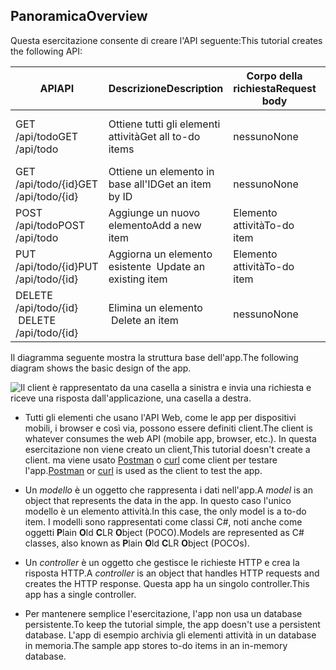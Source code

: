 ## <a name="overview"></a><span data-ttu-id="a21cf-101">Panoramica</span><span class="sxs-lookup"><span data-stu-id="a21cf-101">Overview</span></span>

<span data-ttu-id="a21cf-102">Questa esercitazione consente di creare l'API seguente:</span><span class="sxs-lookup"><span data-stu-id="a21cf-102">This tutorial creates the following API:</span></span>

|<span data-ttu-id="a21cf-103">API</span><span class="sxs-lookup"><span data-stu-id="a21cf-103">API</span></span> | <span data-ttu-id="a21cf-104">Descrizione</span><span class="sxs-lookup"><span data-stu-id="a21cf-104">Description</span></span> | <span data-ttu-id="a21cf-105">Corpo della richiesta</span><span class="sxs-lookup"><span data-stu-id="a21cf-105">Request body</span></span> | <span data-ttu-id="a21cf-106">Corpo della risposta</span><span class="sxs-lookup"><span data-stu-id="a21cf-106">Response body</span></span> |
|--- | ---- | ---- | ---- |
|<span data-ttu-id="a21cf-107">GET /api/todo</span><span class="sxs-lookup"><span data-stu-id="a21cf-107">GET /api/todo</span></span> | <span data-ttu-id="a21cf-108">Ottiene tutti gli elementi attività</span><span class="sxs-lookup"><span data-stu-id="a21cf-108">Get all to-do items</span></span> | <span data-ttu-id="a21cf-109">nessuno</span><span class="sxs-lookup"><span data-stu-id="a21cf-109">None</span></span> | <span data-ttu-id="a21cf-110">Matrice di elementi attività</span><span class="sxs-lookup"><span data-stu-id="a21cf-110">Array of to-do items</span></span>|
|<span data-ttu-id="a21cf-111">GET /api/todo/{id}</span><span class="sxs-lookup"><span data-stu-id="a21cf-111">GET /api/todo/{id}</span></span> | <span data-ttu-id="a21cf-112">Ottiene un elemento in base all'ID</span><span class="sxs-lookup"><span data-stu-id="a21cf-112">Get an item by ID</span></span> | <span data-ttu-id="a21cf-113">nessuno</span><span class="sxs-lookup"><span data-stu-id="a21cf-113">None</span></span> | <span data-ttu-id="a21cf-114">Elemento attività</span><span class="sxs-lookup"><span data-stu-id="a21cf-114">To-do item</span></span>|
|<span data-ttu-id="a21cf-115">POST /api/todo</span><span class="sxs-lookup"><span data-stu-id="a21cf-115">POST /api/todo</span></span> | <span data-ttu-id="a21cf-116">Aggiunge un nuovo elemento</span><span class="sxs-lookup"><span data-stu-id="a21cf-116">Add a new item</span></span> | <span data-ttu-id="a21cf-117">Elemento attività</span><span class="sxs-lookup"><span data-stu-id="a21cf-117">To-do item</span></span> | <span data-ttu-id="a21cf-118">Elemento attività</span><span class="sxs-lookup"><span data-stu-id="a21cf-118">To-do item</span></span> |
|<span data-ttu-id="a21cf-119">PUT /api/todo/{id}</span><span class="sxs-lookup"><span data-stu-id="a21cf-119">PUT /api/todo/{id}</span></span> | <span data-ttu-id="a21cf-120">Aggiorna un elemento esistente &nbsp;</span><span class="sxs-lookup"><span data-stu-id="a21cf-120">Update an existing item &nbsp;</span></span> | <span data-ttu-id="a21cf-121">Elemento attività</span><span class="sxs-lookup"><span data-stu-id="a21cf-121">To-do item</span></span> | <span data-ttu-id="a21cf-122">nessuno</span><span class="sxs-lookup"><span data-stu-id="a21cf-122">None</span></span> |
|<span data-ttu-id="a21cf-123">DELETE /api/todo/{id} &nbsp; &nbsp;</span><span class="sxs-lookup"><span data-stu-id="a21cf-123">DELETE /api/todo/{id} &nbsp; &nbsp;</span></span> | <span data-ttu-id="a21cf-124">Elimina un elemento &nbsp; &nbsp;</span><span class="sxs-lookup"><span data-stu-id="a21cf-124">Delete an item &nbsp; &nbsp;</span></span> | <span data-ttu-id="a21cf-125">nessuno</span><span class="sxs-lookup"><span data-stu-id="a21cf-125">None</span></span> | <span data-ttu-id="a21cf-126">nessuno</span><span class="sxs-lookup"><span data-stu-id="a21cf-126">None</span></span>|

<span data-ttu-id="a21cf-127">Il diagramma seguente mostra la struttura base dell'app.</span><span class="sxs-lookup"><span data-stu-id="a21cf-127">The following diagram shows the basic design of the app.</span></span>

![Il client è rappresentato da una casella a sinistra e invia una richiesta e riceve una risposta dall'applicazione, una casella a destra.](../../tutorials/first-web-api/_static/architecture.png)

* <span data-ttu-id="a21cf-132">Tutti gli elementi che usano l'API Web, come le app per dispositivi mobili, i browser e così via, possono essere definiti client.</span><span class="sxs-lookup"><span data-stu-id="a21cf-132">The client is whatever consumes the web API (mobile app, browser, etc.).</span></span> <span data-ttu-id="a21cf-133">In questa esercitazione non viene creato un client,</span><span class="sxs-lookup"><span data-stu-id="a21cf-133">This tutorial doesn't create a client.</span></span> <span data-ttu-id="a21cf-134">ma viene usato [Postman](https://www.getpostman.com/) o [curl](https://curl.haxx.se/docs/manpage.html) come client per testare l'app.</span><span class="sxs-lookup"><span data-stu-id="a21cf-134">[Postman](https://www.getpostman.com/) or [curl](https://curl.haxx.se/docs/manpage.html) is used as the client to test the app.</span></span>

* <span data-ttu-id="a21cf-135">Un *modello* è un oggetto che rappresenta i dati nell'app.</span><span class="sxs-lookup"><span data-stu-id="a21cf-135">A *model* is an object that represents the data in the app.</span></span> <span data-ttu-id="a21cf-136">In questo caso l'unico modello è un elemento attività.</span><span class="sxs-lookup"><span data-stu-id="a21cf-136">In this case, the only model is a to-do item.</span></span> <span data-ttu-id="a21cf-137">I modelli sono rappresentati come classi C#, noti anche come oggetti **P**lain **O**ld **C**LR **O**bject (POCO).</span><span class="sxs-lookup"><span data-stu-id="a21cf-137">Models are represented as C# classes, also known as **P**lain **O**ld **C**LR **O**bject (POCOs).</span></span>

* <span data-ttu-id="a21cf-138">Un *controller* è un oggetto che gestisce le richieste HTTP e crea la risposta HTTP.</span><span class="sxs-lookup"><span data-stu-id="a21cf-138">A *controller* is an object that handles HTTP requests and creates the HTTP response.</span></span> <span data-ttu-id="a21cf-139">Questa app ha un singolo controller.</span><span class="sxs-lookup"><span data-stu-id="a21cf-139">This app has a single controller.</span></span>

* <span data-ttu-id="a21cf-140">Per mantenere semplice l'esercitazione, l'app non usa un database persistente.</span><span class="sxs-lookup"><span data-stu-id="a21cf-140">To keep the tutorial simple, the app doesn't use a persistent database.</span></span> <span data-ttu-id="a21cf-141">L'app di esempio archivia gli elementi attività in un database in memoria.</span><span class="sxs-lookup"><span data-stu-id="a21cf-141">The sample app stores to-do items in an in-memory database.</span></span>
